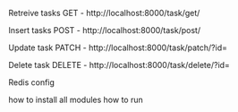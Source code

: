 Retreive tasks
GET - http://localhost:8000/task/get/<userEmail>

Insert tasks
POST - http://localhost:8000/task/post/<userEmail>

Update task
PATCH - http://localhost:8000/task/patch/<userEmail>?id=<taskID>

Delete task
DELETE - http://localhost:8000/task/delete/<userEmail>?id=<taskID>

Redis config


how to install all modules
how to run